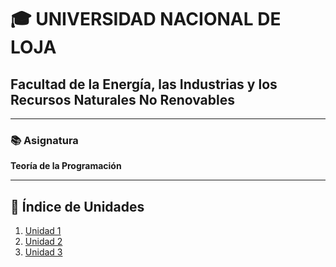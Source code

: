 # 🎓 UNIVERSIDAD NACIONAL DE LOJA

## Facultad de la Energía, las Industrias y los Recursos Naturales No Renovables

---

### 📚 Asignatura
**Teoría de la Programación**

---

## 📂 Índice de Unidades

1. [Unidad 1](Unidad1.md)
2. [Unidad 2](Unidad2.md)
3. [Unidad 3](Unidad3.md)

